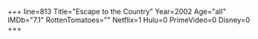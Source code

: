+++
line=813
Title="Escape to the Country"
Year=2002
Age="all"
IMDb="7.1"
RottenTomatoes=""
Netflix=1
Hulu=0
PrimeVideo=0
Disney=0
+++

